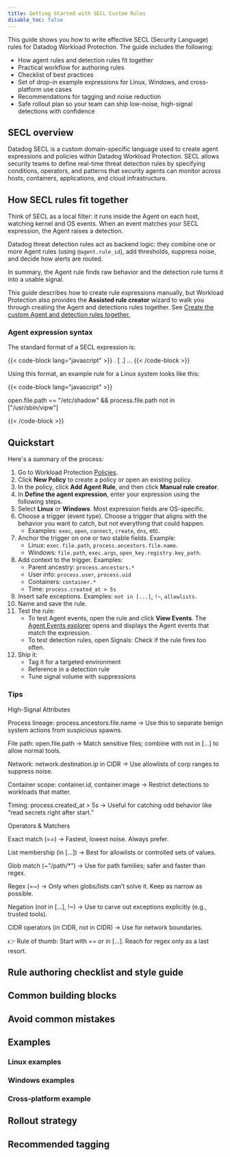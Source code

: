 ```yaml
---
title: Getting Started with SECL Custom Rules
disable_toc: false
---
```


This guide shows you how to write effective SECL (Security Language) rules for Datadog Workload Protection. The guide includes the following:

- How agent rules and detection rules fit together
- Practical workflow for authoring rules
- Checklist of best practices
- Set of drop-in example expressions for Linux, Windows, and cross-platform use cases
- Recommendations for tagging and noise reduction
- Safe rollout plan so your team can ship low-noise, high-signal detections with confidence

## SECL overview

Datadog SECL is a custom domain-specific language used to create agent expressions and policies within Datadog Workload Protection. SECL allows security teams to define real-time threat detection rules by specifying conditions, operators, and patterns that security agents can monitor across hosts, containers, applications, and cloud infrastructure.

## How SECL rules fit together

Think of SECL as a local filter: it runs inside the Agent on each host, watching kernel and OS events. When an event matches your SECL expression, the Agent raises a detection.

Datadog threat detection rules act as backend logic: they combine one or more Agent rules (using `@agent.rule_id`), add thresholds, suppress noise, and decide how alerts are routed.

In summary, the Agent rule finds raw behavior and the detection rule turns it into a usable signal.

<div class="alert alert-info">This guide describes how to create rule expressions manually, but Workload Protection also provides the <b>Assisted rule creator</b> wizard to walk you through creating the Agent and detections rules together. See <a href="/security/threats/workload_security_rules/custom_rules/?tab=host#create-the-custom-agent-and-detection-rules-together">Create the custom Agent and detection rules together.</a></div>

### Agent expression syntax

The standard format of a SECL expression is:

{{< code-block lang="javascript" >}}
<event-type>.<event-attribute> <operator> <value> [<operator> <event-type>.<event-attribute>] ...
{{< /code-block >}}

Using this format, an example rule for a Linux system looks like this:

{{< code-block lang="javascript" >}}

open.file.path == "/etc/shadow" && process.file.path not in ["/usr/sbin/vipw"]

{{< /code-block >}}  

## Quickstart

Here's a summary of the process:

1. Go to Workload Protection [Policies][1].
2. Click **New Policy** to create a policy or open an existing policy.
3. In the policy, click **Add Agent Rule**, and then click **Manual rule creator**.
4. In **Define the agent expression**, enter your expression using the following steps.
5. Select **Linux** or **Windows**. Most expression fields are OS-specific.
6. Choose a trigger (event type). Choose a trigger that aligns with the behavior you want to catch, but not everything that could happen.
   - Examples: `exec`, `open`, `connect`, `create`, `dns`, etc.
7. Anchor the trigger on one or two stable fields. Example:
   - Linux: `exec.file.path`, `process.ancestors.file.name`.
   - Windows: `file.path`, `exec.args`, `open_key.registry.key_path`.
8. Add context to the trigger. Examples:
   - Parent ancestry: `process.ancestors.*`
   - User info: `process.user`, `process.uid`
   - Containers: `container.*`
   - Time: `process.created_at > 5s`
9.  Insert safe exceptions. Examples: `not in [...]`, `!~`, `allowlists`.
10. Name and save the rule.
11. Test the rule:
    -  To test Agent events, open the rule and click **View Events**. The [Agent Events explorer][2] opens and displays the Agent events that match the expression. 
    -  To test detection rules, open Signals: Check if the rule fires too often.
12. Ship it:
    -  Tag it for a targeted environment
    -  Reference in a detection rule
    -  Tune signal volume with suppressions


### Tips

High-Signal Attributes

Process lineage: process.ancestors.file.name → Use this to separate benign system actions from suspicious spawns.

File path: open.file.path → Match sensitive files; combine with not in [...] to allow normal tools.

Network: network.destination.ip in CIDR → Use allowlists of corp ranges to suppress noise.

Container scope: container.id, container.image → Restrict detections to workloads that matter.

Timing: process.created_at > 5s → Useful for catching odd behavior like “read secrets right after start.”

Operators & Matchers

Exact match (==) → Fastest, lowest noise. Always prefer.

List membership (in [...]) → Best for allowlists or controlled sets of values.

Glob match (~"/path/*") → Use for path families; safer and faster than regex.

Regex (=~) → Only when globs/lists can’t solve it. Keep as narrow as possible.

Negation (not in [...], !~) → Use to carve out exceptions explicitly (e.g., trusted tools).

CIDR operators (in CIDR, not in CIDR) → Use for network boundaries.

👉 Rule of thumb: Start with == or in [...]. Reach for regex only as a last resort.

## Rule authoring checklist and style guide




## Common building blocks


## Avoid common mistakes



## Examples


### Linux examples


### Windows examples


### Cross-platform example




## Rollout strategy


## Recommended tagging


[1]: https://app.datadoghq.com/security/workload-protection/policies
[2]: https://app.datadoghq.com/security/workload-protection/agent-events